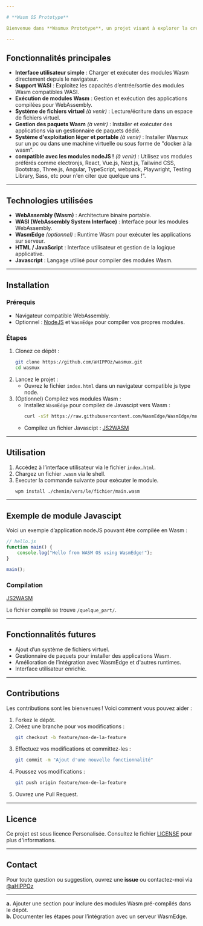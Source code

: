 ```yaml
---

# **Wasm OS Prototype**

Bienvenue dans **Wasmux Prototype**, un projet visant à explorer la création d’un système d’exploitation minimaliste compilé vers WebAssembly (**Wasm**) et **WASI** (WebAssembly System Interface). Ce projet intègre des modules Wasm dynamiques exécutables dans un navigateur ou via un runtime comme **WasmEdge**.

---
```


## **Fonctionnalités principales**
- **Interface utilisateur simple** : Charger et exécuter des modules Wasm directement depuis le navigateur.
- **Support WASI** : Exploitez les capacités d’entrée/sortie des modules Wasm compatibles WASI.
- **Exécution de modules Wasm** : Gestion et exécution des applications compilées pour WebAssembly.
- **Système de fichiers virtuel** *(à venir)* : Lecture/écriture dans un espace de fichiers virtuel.
- **Gestion des paquets Wasm** *(à venir)* : Installer et exécuter des applications via un gestionnaire de paquets dédié.
- **Système d'exploitation léger et portable** *(à venir)* : Installer Wasmux sur un pc ou dans une machine virtuelle ou sous forme de "docker à la wasm".
- **compatible avec les modules nodeJS !** *(à venir)* : Utilisez vos modules préférés comme electronjs, React, Vue.js, Next.js, Tailwind CSS, Bootstrap, Three.js, Angular, TypeScript, webpack, Playwright, Testing Library, Sass, etc pour n'en citer que quelque uns !".


---

## **Technologies utilisées**
- **WebAssembly (Wasm)** : Architecture binaire portable.
- **WASI (WebAssembly System Interface)** : Interface pour les modules WebAssembly.
- **WasmEdge** *(optionnel)* : Runtime Wasm pour exécuter les applications sur serveur.
- **HTML / JavaScript** : Interface utilisateur et gestion de la logique applicative.
- **Javascript** : Langage utilisé pour compiler des modules Wasm.

---

## **Installation**

### Prérequis
- Navigateur compatible WebAssembly.
- Optionnel : [NodeJS](https://nodejs.org/fr/download/) et `WasmEdge` pour compiler vos propres modules.

### Étapes
1. Clonez ce dépôt :
   ```bash
   git clone https://github.com/aHIPPOz/wasmux.git
   cd wasmux
   ```
2. Lancez le projet :
   - Ouvrez le fichier `index.html` dans un navigateur compatible js type node.
3. (Optionnel) Compilez vos modules Wasm :
   - Installez `WasmEdge` pour compilez de Javascipt vers Wasm :
     ```bash
     curl -sSf https://raw.githubusercontent.com/WasmEdge/WasmEdge/master/utils/install.sh | bash && source $HOME/.wasmedge/env
     ```
   - Compilez un fichier Javascipt :
     [JS2WASM](https://wasmedge.org/docs/category/develop-wasm-apps-in-javascript/)

---

## **Utilisation**
1. Accédez à l’interface utilisateur via le fichier `index.html`.
2. Chargez un fichier `.wasm` via le shell.
3. Executer la commande suivante pour exécuter le module.
     ```bash
     wpm install ./chemin/vers/le/fichier/main.wasm
     ```

---

## **Exemple de module Javascipt**

Voici un exemple d’application nodeJS pouvant être compilée en Wasm :

```javascript
// hello.js
function main() {
    console.log("Hello from WASM OS using WasmEdge!");
}

main();

```

### Compilation
[JS2WASM](https://wasmedge.org/docs/category/develop-wasm-apps-in-javascript/)

Le fichier compilé se trouve `/quelque_part/`.

---

## **Fonctionnalités futures**
- Ajout d’un système de fichiers virtuel.
- Gestionnaire de paquets pour installer des applications Wasm.
- Amélioration de l’intégration avec WasmEdge et d'autres runtimes.
- Interface utilisateur enrichie.

---

## **Contributions**
Les contributions sont les bienvenues ! Voici comment vous pouvez aider :
1. Forkez le dépôt.
2. Créez une branche pour vos modifications :
   ```bash
   git checkout -b feature/nom-de-la-feature
   ```
3. Effectuez vos modifications et committez-les :
   ```bash
   git commit -m "Ajout d'une nouvelle fonctionnalité"
   ```
4. Poussez vos modifications :
   ```bash
   git push origin feature/nom-de-la-feature
   ```
5. Ouvrez une Pull Request.

---

## **Licence**
Ce projet est sous licence Personalisée. Consultez le fichier [LICENSE](LICENSE) pour plus d'informations.

---

## **Contact**
Pour toute question ou suggestion, ouvrez une **issue** ou contactez-moi via [@aHIPPOz](https://github.com/aHIPPOz)

---

**a.** Ajouter une section pour inclure des modules Wasm pré-compilés dans le dépôt.  
**b.** Documenter les étapes pour l’intégration avec un serveur WasmEdge.
